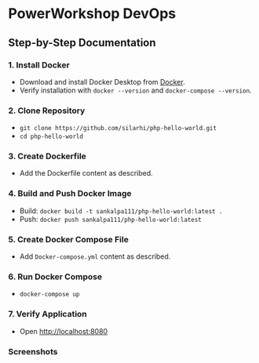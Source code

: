 # PowerWorkshop DevOps

## Step-by-Step Documentation

### 1. Install Docker
- Download and install Docker Desktop from [Docker](https://www.docker.com/products/docker-desktop).
- Verify installation with `docker --version` and `docker-compose --version`.

### 2. Clone Repository
- `git clone https://github.com/silarhi/php-hello-world.git`
- `cd php-hello-world`

### 3. Create Dockerfile
- Add the Dockerfile content as described.

### 4. Build and Push Docker Image
- Build: `docker build -t sankalpa111/php-hello-world:latest .`
- Push: `docker push sankalpa111/php-hello-world:latest`

### 5. Create Docker Compose File
- Add `Docker-compose.yml` content as described.

### 6. Run Docker Compose
- `docker-compose up`

### 7. Verify Application
- Open [http://localhost:8080](http://localhost:8080)

### Screenshots

